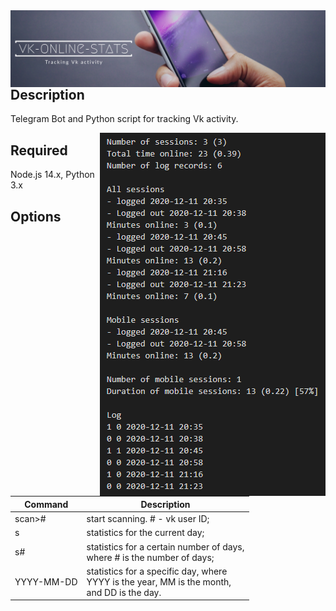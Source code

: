 <img align="left" alt="redeveight | Hover" src="https://github.com/redeveight/vk-online-stats/blob/master/resources/images/logo.png" />

## Description
Telegram Bot and Python script for tracking Vk activity.

<img align="right" alt="vk-online-stats Result" src="https://github.com/redeveight/vk-online-stats/blob/master/resources/images/example_result.png" />

## Required

Node.js 14.x, Python 3.x

## Options

<table role="table">
  <thead>
    <tr>
      <th>Command</th>
      <th>Description</th>
    </tr>
   </thead>
   <tbody>
    <tr>
      <td>scan>#</td>
      <td>start scanning. # - vk user ID;</td>
    </tr>
    <tr>
      <td>s</td>
      <td>statistics for the current day;</td>
    </tr>
    <tr>
      <td>s#</td>
      <td>statistics for a certain number of days, <br />where # is the number of days;</td>
    </tr>
    <tr>
      <td>YYYY-MM-DD</td>
      <td>statistics for a specific day, where <br />YYYY is the year, MM is the month, <br />and DD is the day.</td>
    </tr>
  </tbody>
</table>
